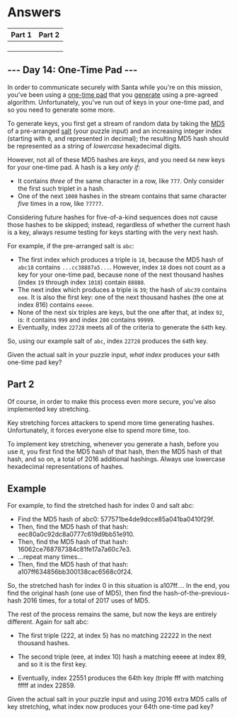 # Answers

| Part 1 | Part 2 |
|--------|--------|
|  ` ` |  ` ` |

\--- Day 14: One-Time Pad ---
-----------------------------

In order to communicate securely with Santa while you're on this mission, you've been using a [one-time pad](https://en.wikipedia.org/wiki/One-time_pad) that you [generate](https://en.wikipedia.org/wiki/Security_through_obscurity) using a pre-agreed algorithm. Unfortunately, you've run out of keys in your one-time pad, and so you need to generate some more.

To generate keys, you first get a stream of random data by taking the [MD5](https://en.wikipedia.org/wiki/MD5) of a pre-arranged [salt](https://en.wikipedia.org/wiki/Salt_(cryptography)) (your puzzle input) and an increasing integer index (starting with `0`, and represented in decimal); the resulting MD5 hash should be represented as a string of _lowercase_ hexadecimal digits.

However, not all of these MD5 hashes are _keys_, and you need `64` new keys for your one-time pad. A hash is a key _only if_:

*   It contains _three_ of the same character in a row, like `777`. Only consider the first such triplet in a hash.
*   One of the next `1000` hashes in the stream contains that same character _five_ times in a row, like `77777`.

Considering future hashes for five-of-a-kind sequences does not cause those hashes to be skipped; instead, regardless of whether the current hash is a key, always resume testing for keys starting with the very next hash.

For example, if the pre-arranged salt is `abc`:

*   The first index which produces a triple is `18`, because the MD5 hash of `abc18` contains `...cc38887a5...`. However, index `18` does not count as a key for your one-time pad, because none of the next thousand hashes (index `19` through index `1018`) contain `88888`.
*   The next index which produces a triple is `39`; the hash of `abc39` contains `eee`. It is also the first key: one of the next thousand hashes (the one at index 816) contains `eeeee`.
*   None of the next six triples are keys, but the one after that, at index `92`, is: it contains `999` and index `200` contains `99999`.
*   Eventually, index `22728` meets all of the criteria to generate the `64`th key.

So, using our example salt of `abc`, index `22728` produces the `64`th key.

Given the actual salt in your puzzle input, _what index_ produces your `64`th one-time pad key?


## Part 2

Of course, in order to make this process even more secure, you've also
implemented key stretching.

Key stretching forces attackers to spend more time generating hashes.
Unfortunately, it forces everyone else to spend more time, too.

To implement key stretching, whenever you generate a hash, before you use it,
you first find the MD5 hash of that hash, then the MD5 hash of that hash, and so
on, a total of 2016 additional hashings. Always use lowercase hexadecimal
representations of hashes.

## Example
For example, to find the stretched hash for index 0 and salt abc:

- Find the MD5 hash of abc0: 577571be4de9dcce85a041ba0410f29f.
- Then, find the MD5 hash of that hash: eec80a0c92dc8a0777c619d9bb51e910.
- Then, find the MD5 hash of that hash: 16062ce768787384c81fe17a7a60c7e3.
- ...repeat many times...
- Then, find the MD5 hash of that hash: a107ff634856bb300138cac6568c0f24.

So, the stretched hash for index 0 in this situation is a107ff.... In the end,
you find the original hash (one use of MD5), then find the
hash-of-the-previous-hash 2016 times, for a total of 2017 uses of MD5.

The rest of the process remains the same, but now the keys are entirely
different. Again for salt abc:

- The first triple (222, at index 5) has no matching 22222 in the next
thousand hashes.

- The second triple (eee, at index 10) hash a matching eeeee at index 89, and so
it is the first key.

- Eventually, index 22551 produces the 64th key (triple fff with matching fffff
at index 22859.

Given the actual salt in your puzzle input and using 2016 extra MD5 calls of key
stretching, what index now produces your 64th one-time pad key?
